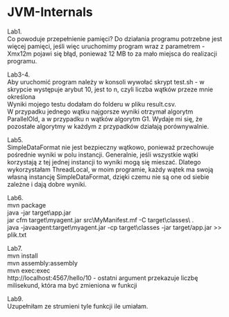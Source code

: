 # JVM-Internals

Lab1. <br/>
Co powoduje przepełnienie pamięci?
Do działania programu potrzebne jest więcej pamięci, jeśli więc uruchomimy program wraz z parametrem -Xmx12m pojawi się błąd, ponieważ 12 MB to za mało miejsca 
do realizacji programu.

Lab3-4. <br/>
Aby uruchomić program należy w konsoli wywołać skrypt test.sh - w skrypcie występuje arybut 10, jest to n, czyli liczba wątków przeze mnie określona<br/>
Wyniki mojego testu dodałam do folderu w pliku result.csv. <br/>
W przypadku jednego wątku najgorsze wyniki otrzymał algorytm ParallelOld, a w przypadku n wątków algorytm G1. Wydaje mi się, że pozostałe algorytmy w każdym z przypadków działają porównywalnie.

Lab5. <br/>
SimpleDataFormat nie jest bezpieczny wątkowo, ponieważ przechowuje pośrednie wyniki w polu instancji. Generalnie, jeśli wszystkie wątki korzystają z tej jednej instancji to wyniki mogą się mieszać. Dlatego wykorzystałam ThreadLocal, w moim programie, każdy wątek ma swoją własną instancję SimpleDataFormat, dzięki czemu nie są one od siebie zależne i dają dobre wyniki. <br/>

Lab6. <br/>
mvn package<br/>
java -jar target\app.jar<br/>
jar cfm target\myagent.jar src\MyManifest.mf -C target\classes\ .<br/>
java -javaagent:target\myagent.jar -cp target\classes -jar target/app.jar >> plik.txt<br/>

Lab7. <br />
mvn install <br />
mvn assembly:assembly <br />
mvn exec:exec <br/>
http://localhost:4567/hello/10 - ostatni argument przekazuje liczbę milisekund, która ma być zmieniona w funkcji <br/>

Lab9. <br />
Uzupełniłam ze strumieni tyle funkcji ile umiałam. <br />
